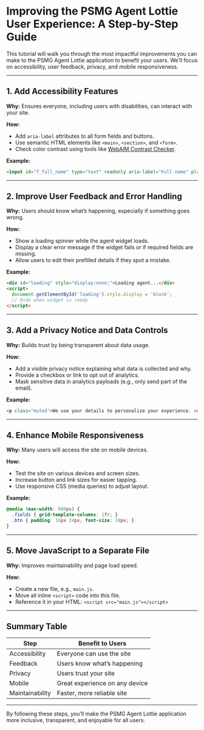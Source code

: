 # Improving the PSMG Agent Lottie User Experience: A Step-by-Step Guide

This tutorial will walk you through the most impactful improvements you can make to the PSMG Agent Lottie application to benefit your users. We’ll focus on accessibility, user feedback, privacy, and mobile responsiveness.

---

## 1. Add Accessibility Features

**Why:** Ensures everyone, including users with disabilities, can interact with your site.

**How:**
- Add `aria-label` attributes to all form fields and buttons.
- Use semantic HTML elements like `<main>`, `<section>`, and `<form>`.
- Check color contrast using tools like [WebAIM Contrast Checker](https://webaim.org/resources/contrastchecker/).

**Example:**
```html
<input id="f_full_name" type="text" readonly aria-label="Full name" placeholder="(not provided)">
```

---

## 2. Improve User Feedback and Error Handling

**Why:** Users should know what’s happening, especially if something goes wrong.

**How:**
- Show a loading spinner while the agent widget loads.
- Display a clear error message if the widget fails or if required fields are missing.
- Allow users to edit their prefilled details if they spot a mistake.

**Example:**
```html
<div id="loading" style="display:none;">Loading agent...</div>
<script>
  document.getElementById('loading').style.display = 'block';
  // Hide when widget is ready
</script>
```

---

## 3. Add a Privacy Notice and Data Controls

**Why:** Builds trust by being transparent about data usage.

**How:**
- Add a visible privacy notice explaining what data is collected and why.
- Provide a checkbox or link to opt out of analytics.
- Mask sensitive data in analytics payloads (e.g., only send part of the email).

**Example:**
```html
<p class="muted">We use your details to personalize your experience. <a href="/privacy">Learn more</a></p>
```

---

## 4. Enhance Mobile Responsiveness

**Why:** Many users will access the site on mobile devices.

**How:**
- Test the site on various devices and screen sizes.
- Increase button and link sizes for easier tapping.
- Use responsive CSS (media queries) to adjust layout.

**Example:**
```css
@media (max-width: 600px) {
  .fields { grid-template-columns: 1fr; }
  .btn { padding: 16px 24px; font-size: 18px; }
}
```

---

## 5. Move JavaScript to a Separate File

**Why:** Improves maintainability and page load speed.

**How:**
- Create a new file, e.g., `main.js`.
- Move all inline `<script>` code into this file.
- Reference it in your HTML: `<script src="main.js"></script>`

---

## Summary Table

| Step           | Benefit to Users                |
|----------------|---------------------------------|
| Accessibility  | Everyone can use the site       |
| Feedback       | Users know what’s happening     |
| Privacy        | Users trust your site           |
| Mobile         | Great experience on any device  |
| Maintainability| Faster, more reliable site      |

---

By following these steps, you’ll make the PSMG Agent Lottie application more inclusive, transparent, and enjoyable for all users.
